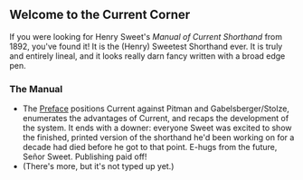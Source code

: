 ## Welcome to the Current Corner

If you were looking for Henry Sweet's _Manual of Current Shorthand_ from 1892, you've found it!
It is the (Henry) Sweetest Shorthand ever.
It is truly and entirely lineal, and it looks really darn fancy written with a broad edge pen.

### The Manual
- The [Preface](/manual/preface) positions Current against Pitman and Gabelsberger/Stolze, enumerates the advantages of Current, and recaps the development of the system. It ends with a downer: everyone Sweet was excited to show the finished, printed version of the shorthand he'd been working on for a decade had died before he got to that point. E-hugs from the future, Señor Sweet. Publishing paid off!
- (There's more, but it's not typed up yet.)